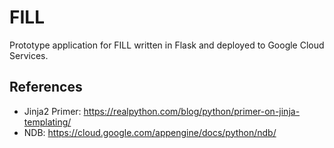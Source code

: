 # FILL 
Prototype application for FILL written in Flask and deployed to Google Cloud Services.

## References
* Jinja2 Primer: https://realpython.com/blog/python/primer-on-jinja-templating/
* NDB: https://cloud.google.com/appengine/docs/python/ndb/
